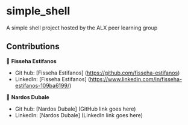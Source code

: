 # simple_shell
A simple shell project hosted by the ALX peer learning group

## Contributions

👤 **Fisseha Estifanos**

- Git hub: [Fisseha Estifanos] (https://github.com/fisseha-estifanos) 
- LinkedIn: [Fisseha Estifanos] (https://www.linkedin.com/in/fisseha-estifanos-109ba6199/)

👤 **Nardos Dubale**

- Git hub: [Nardos Dubale] (GitHub link goes here)
- LinkedIn: [Nardos Dubale] (LinkedIn link goes here)
